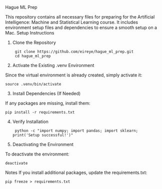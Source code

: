 Hague ML Prep

This repository contains all necessary files for preparing for the Artificial Intelligence: Machine and Statistical Learning course. It includes environment setup files and dependencies to ensure a smooth setup on a Mac.
Setup Instructions
1. Clone the Repository

   
        git clone https://github.com/eireye/hague_ml_prep.git
        cd hague_ml_prep
   
3. Activate the Existing .venv Environment

Since the virtual environment is already created, simply activate it:

    source .venv/bin/activate

3. Install Dependencies (If Needed)

If any packages are missing, install them:

    pip install -r requirements.txt
    
4. Verify Installation

        python -c "import numpy; import pandas; import sklearn; print('Setup successful!')"
    

5. Deactivating the Environment

To deactivate the environment:

    deactivate

Notes
If you install additional packages, update the requirements.txt:

    pip freeze > requirements.txt


